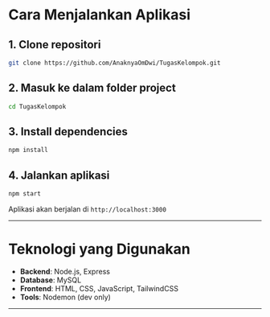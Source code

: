 # Cara Menjalankan Aplikasi

## 1. Clone repositori
```bash
git clone https://github.com/AnaknyaOmDwi/TugasKelompok.git
```

## 2. Masuk ke dalam folder project
```bash
cd TugasKelompok
```

## 3. Install dependencies
```bash
npm install
```

## 4. Jalankan aplikasi
```bash
npm start
```

Aplikasi akan berjalan di `http://localhost:3000`

---

# Teknologi yang Digunakan

- **Backend**: Node.js, Express
- **Database**: MySQL
- **Frontend**: HTML, CSS, JavaScript, TailwindCSS
- **Tools**: Nodemon (dev only)

---
